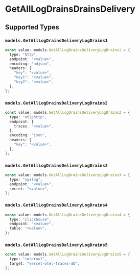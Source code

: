 # GetAllLogDrainsDrainsDelivery


## Supported Types

### `models.GetAllLogDrainsDeliveryLogDrains1`

```typescript
const value: models.GetAllLogDrainsDeliveryLogDrains1 = {
  type: "http",
  endpoint: "<value>",
  encoding: "ndjson",
  headers: {
    "key": "<value>",
    "key1": "<value>",
    "key2": "<value>",
  },
};
```

### `models.GetAllLogDrainsDeliveryLogDrains2`

```typescript
const value: models.GetAllLogDrainsDeliveryLogDrains2 = {
  type: "otlphttp",
  endpoint: {
    traces: "<value>",
  },
  encoding: "json",
  headers: {
    "key": "<value>",
  },
};
```

### `models.GetAllLogDrainsDeliveryLogDrains3`

```typescript
const value: models.GetAllLogDrainsDeliveryLogDrains3 = {
  type: "syslog",
  endpoint: "<value>",
  secret: "<value>",
};
```

### `models.GetAllLogDrainsDeliveryLogDrains4`

```typescript
const value: models.GetAllLogDrainsDeliveryLogDrains4 = {
  type: "clickhouse",
  endpoint: "<value>",
  table: "<value>",
};
```

### `models.GetAllLogDrainsDeliveryLogDrains5`

```typescript
const value: models.GetAllLogDrainsDeliveryLogDrains5 = {
  type: "internal",
  target: "vercel-otel-traces-db",
};
```

